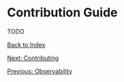 # Contribution Guide

TODO

[Back to Index](index.md)

[Next: Contributing](../CONTRIBUTING.md)

[Previous: Observability](observability.md)